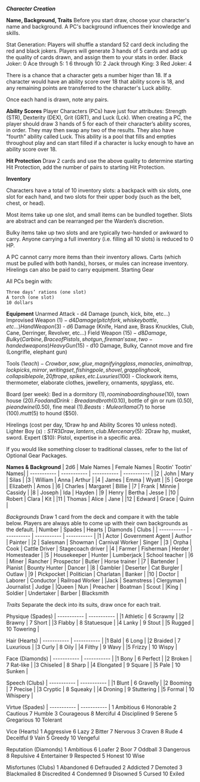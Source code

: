 ***Character Creation***

**Name, Background, Traits**
Before you start draw, choose your character's name and background. A PC's background influences their knowledge and skills. 

Stat Generation:
Players will shuffle a standard 52 card deck including the red and black jokers.
Players will generate 3 hands of 5 cards and add up the quality of cards drawn, and assign them to your stats in order.
Black Joker: 0
Ace through 5: 1
6 through 10: 2
Jack through King: 3
Red Joker: 4

There is a chance that a character gets a number higer than 18. If a character would have an ability score over 18 that ability score is 18, and any remaining points are transferred to the character's Luck ability.

Once each hand is drawn, note any pairs.

**Ability Scores**
Player Characters (PCs) have just four attributes:
Strength (STR), Dexterity (DEX), Grit (GRT), and Luck (Lck). When creating a PC, the player should draw 3 hands of 5 for each of their character’s ability scores, in order. They may then swap any two of the results. They also have "fourth" ability called Luck. This ability is a pool that fills and empties throughout play and can start filled if a character is lucky enough to have an ability score over 18.

**Hit Protection**
Draw 2 cards and use the above quality to determine starting Hit Protection, add the number of pairs to starting Hit Protection.

**Inventory**

Characters have a total of 10 inventory slots: a backpack with six slots, one slot for each hand, and two slots for their upper body (such as the belt, chest, or head).

Most items take up one slot, and small items can be bundled together. Slots are abstract and can be rearranged per the Warden’s discretion.

Bulky items take up two slots and are typically two-handed or awkward to carry. Anyone carrying a full inventory (i.e. filling all 10 slots) is reduced to 0 HP.

A PC cannot carry more items than their inventory allows. Carts (which must be pulled with both hands), horses, or mules can increase inventory. Hirelings can also be paid to carry equipment.
Starting Gear

All PCs begin with:

    Three days’ rations (one slot)
    A torch (one slot)
    10 dollars

**Equipment**
Unarmed Attack - d4 Damage (punch, kick, bite, etc...)
Improvised Weapon ($1) - d4 Damage (pitchfork, whiskey bottle, etc...) 
Hand Weapon ($3) - d6 Damage (Knife, Hand axe, Brass Knuckles, Club, Cane, Derringer, Revolver, etc...)
Field Weapon ($15) - d8 Damage, Bulky (Carbine, Brace of Pistols, shotgun, fireman's axe, two-handed weapons)
Heavy Gun ($15) - d10 Damage, Bulky, Cannot move and fire (Longrifle, elephant gun)

Tools ($1 each) - Crowbar, saw, glue, magnifying glass, manacles, animal trap, lockpicks, mirror, writing set, fishing pole, shovel, grappling hook, collapsible pole, 20ft rope, spikes, etc. 
Luxuries ($100) - Clockwork items, thermometer, elaborate clothes, jewellery, ornaments, spyglass, etc. 

Board (per week): Bed in a dormitory ($1), room in a boarding house ($10), town house ($20). 
Food and Drink: Bread and broth ($0.10), bottle of gin or rum ($0.50), pie and wine ($0.50), fine meal ($1).
Beasts: Mule or llama ($7) to horse ($100). mutt ($5) to hound ($50).

Hirelings (cost per day, 1Draw hp and Ability Scores 10 unless noted).
Lighter Boy ($s): STR 3Draw, lantern, club.
Mercenary ($5): 2Draw hp, musket, sword.
Expert ($10): Pistol, expertise in a specific area.

If you would like something closer to traditional classes, refer to the list of Optional Gear Packages.


**Names & Background**
|	2d6	|	Male Names	|	Female Names	| Rootin' Tootin' Names|
| ----------- | ----------- | ----------- | ----------- |
|2	|	John	|	Mary	|	Silas	|
|3	|	William	|	Anna	|	Arthur	|
|4	|	James	|	Emma	|	Wyatt	|
|5	|	George	|	Elizabeth	|	Amos	|
|6	|	Charles	|	Margaret	|	Billie	|
|7	|	Frank	|	Minnie	|	Cassidy	|
|8	|	Joseph	|	Ida	|	Hayden	|
|9	|	Henry	|	Bertha	|	Jesse	|
|10	|	Robert	|	Clara	|	Kit	|
|11	|	Thomas	|	Alice	|	Jane	|
|12	|	Edward	|	Grace	|	Quinn	|

*Backgrounds*
Draw 1 card from the deck and compare it with the table below. Players are always able to come up with their own backgrounds as the default.
|	Number	|	Spades	|	Hearts	|	Diamonds	|	Clubs	|
| ----------- | ----------- | ----------- | ----------- |
|1	|	Actor	|	Government Agent	|	Author	|	Painter	|
|2	|	Salesman	|	Showman	|	Carnival Worker	|	Singer	|
|3	|	Orpha	|	Cook	|	Cattle Driver	|	Stagecoach driver	|
|4	|	Farmer	|	Fisherman	|	Herder	|	Homesteader	|
|5	|	Housekeeper	|	Hunter	|	Lumberjack	|	School teacher	|
|6	|	Miner	| Rancher	| Prospector	| Butler	| Horse trainer	|
|7	|	Bartender	|	Pianist	|	Bounty Hunter	|	Dancer	|
|8	|	Gambler	|	Deserter	|	Cat Burgler	|	Outlaw	|
|9	|	Pickpocket	|	Politician	|	Charlatan	|	Banker	|
|10	|	Doctor	|	Laborer	|	Conductor	|	Railroad Worker	|
|Jack	|	Seamstress	|	Clergyman	|	Journalist	| Judge	|
|Queen	|	Nun	|	Preacher	|	Boatman	|	Scout	|
|King	|	Soldier	|	Undertaker	|	Barber	|	Blacksmith	

*Traits*
Separate the deck into its suits, draw once for each trait.

Physique (Spades)
| ----------- | ----------- |
|1 	Athletic	|	6 	Scrawny	|
|2 	Brawny	|	7 	Short	|
|3 	Flabby	|	8 	Statuesque	|
|4 	Lanky	|	9 	Stout	|
|5 	Rugged	|	10 	Towering	|

Hair (Hearts)
| ----------- | ----------- |
|1 	Bald	|	6 	Long	|
|2 	Braided	|	7 	Luxurious	|
|3 	Curly	|	8 	Oily	|
|4 	Filthy	|	9 	Wavy	|
|5 	Frizzy	|	10 	Wispy	|

Face (Diamonds)
| ----------- | ----------- |
|1 	Bony	|	6 	Perfect	|
|2 	Broken	|	7 	Rat-like	|
|3 	Chiseled	|	8 	Sharp	|
|4 	Elongated	|	9 	Square	|
|5 	Pale	|	10 	Sunken	|

Speech (Clubs)
| ----------- | ----------- |
|1 	Blunt	|	6 	Gravelly	|
|2 	Booming	| 7 	Precise	|
|3 	Cryptic	|	8 	Squeaky	|
|4 	Droning	|	9 	Stuttering	|
|5 	Formal	|	10 	Whispery	|

Virtue (Spades)
| ----------- | ----------- |
1 	Ambitious 	6 	Honorable
2 	Cautious 	7 	Humble
3 	Courageous 	8 	Merciful
4 	Disciplined 	9 	Serene
5 	Gregarious 	10 	Tolerant

Vice (Hearts)
1 	Aggressive 	6 	Lazy
2 	Bitter 	7 	Nervous
3 	Craven 	8 	Rude
4 	Deceitful 	9 	Vain
5 	Greedy 	10 	Vengeful

Reputation (Diamonds)
1 	Ambitious 	6 	Loafer
2 	Boor 	7 	Oddball
3 	Dangerous 	8 	Repulsive
4 	Entertainer 	9 	Respected
5 	Honest 	10 	Wise

Misfortunes (Clubs)
1 	Abandoned 	6 	Defrauded
2 	Addicted 	7 	Demoted
3 	Blackmailed 	8 	Discredited
4 	Condemned 	9 	Disowned
5 	Cursed 	10 	Exiled
